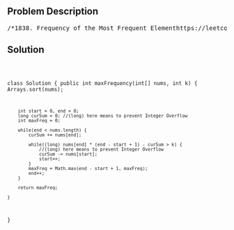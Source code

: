 <!--
<style>
  body { font-family: Arial, sans-serif; }
  .container { max-width: 700px; margin: 0 auto; padding: 10px; }
  .comment-block { background-color: #f9f9f9; padding: 10px; border-left: 5px solid #ccc; overflow-wrap: break-word; white-space: pre-wrap; }
  .code-block { background-color: #f4f4f4; padding: 10px; border: 1px solid #ddd; overflow-wrap: break-word; white-space: pre-wrap; }
</style>
-->

<div class='container'>
<h2>Problem Description</h2>
<div class='comment-block'>
<pre>
/*1838. Frequency of the Most Frequent Elementhttps://leetcode.com/problems/frequency-of-the-most-frequent-element/The frequency of an element is the number of times it occurs in an array.You are given an integer array nums and an integer k.In one operation, you can choose an index of nums and incrementthe element at that index by 1.Return the maximum possible frequency of an element after performing at most k operations.Example 1:Input: nums = [1,2,4], k = 5Output: 3Explanation: Increment the first element three times and the second elementtwo times to make nums = [4,4,4].4 has a frequency of 3.Example 2:Input: nums = [1,4,8,13], k = 5Output: 2Explanation: There are multiple optimal solutions:- Increment the first element three times to make nums = [4,4,8,13]. 4 has a frequency of 2.- Increment the second element four times to make nums = [1,8,8,13]. 8 has a frequency of 2.- Increment the third element five times to make nums = [1,4,13,13]. 13 has a frequency of 2.Example 3:Input: nums = [3,9,6], k = 2Output: 1Constraints:1 <= nums.length <= 1051 <= nums[i] <= 1051 <= k <= 105*/</pre>
</div>

<h2>Solution</h2>
<div class='code-block'>
<pre><code class='language-java'>

class Solution {
    public int maxFrequency(int[] nums, int k) {
        Arrays.sort(nums);

        int start = 0, end = 0;
        long curSum = 0; //(long) here means to prevent Integer Overflow
        int maxFreq = 0;

        while(end < nums.length) {
            curSum += nums[end];

            while((long) nums[end] * (end - start + 1) - curSum > k) {
                //(long) here means to prevent Integer Overflow
                curSum -= nums[start];
                start++;
            }
            maxFreq = Math.max(end - start + 1, maxFreq);
            end++;
        }

        return maxFreq;
    
    }
}</code></pre>
</div>
</div>
